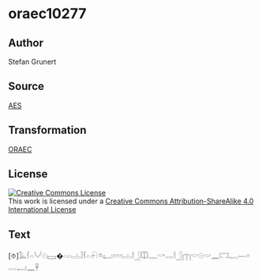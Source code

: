 # oraec10277

## Author

Stefan Grunert

## Source

[AES](https://github.com/simondschweitzer/aes)

## Transformation

[ORAEC](https://oraec.github.io/)

## License

<a rel="license" href="http://creativecommons.org/licenses/by-sa/4.0/"><img alt="Creative Commons License" style="border-width:0" src="https://i.creativecommons.org/l/by-sa/4.0/88x31.png" /></a><br />This work is licensed under a <a rel="license" href="http://creativecommons.org/licenses/by-sa/4.0/">Creative Commons Attribution-ShareAlike 4.0 International License</a>

## Text

[⯑]𓅓𓆳𓏏𓄋𓇳𓈙�𓏏𓏏𓐟𓌐𓆳𓏏𓍯𓎼𓂠𓏌𓏌𓏌𓐟𓎛𓃀𓎳𓊃𓎡𓂋𓎛𓃀𓉲𓎟𓇳𓎟𓈖𓉐𓉻𓌇𓏌𓂋𓂝𓈖𓋹<br>
